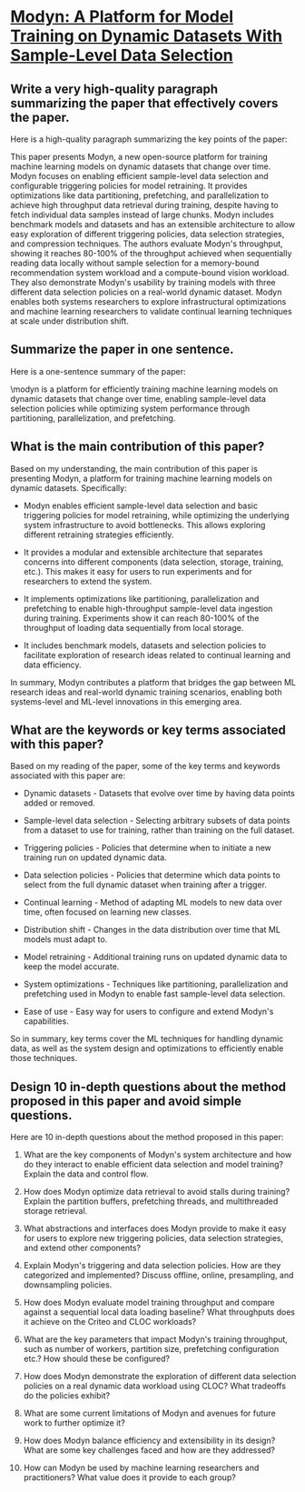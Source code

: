 # [Modyn: A Platform for Model Training on Dynamic Datasets With   Sample-Level Data Selection](https://arxiv.org/abs/2312.06254)

## Write a very high-quality paragraph summarizing the paper that effectively covers the paper.

 Here is a high-quality paragraph summarizing the key points of the paper:

This paper presents Modyn, a new open-source platform for training machine learning models on dynamic datasets that change over time. Modyn focuses on enabling efficient sample-level data selection and configurable triggering policies for model retraining. It provides optimizations like data partitioning, prefetching, and parallelization to achieve high throughput data retrieval during training, despite having to fetch individual data samples instead of large chunks. Modyn includes benchmark models and datasets and has an extensible architecture to allow easy exploration of different triggering policies, data selection strategies, and compression techniques. The authors evaluate Modyn's throughput, showing it reaches 80-100% of the throughput achieved when sequentially reading data locally without sample selection for a memory-bound recommendation system workload and a compute-bound vision workload. They also demonstrate Modyn's usability by training models with three different data selection policies on a real-world dynamic dataset. Modyn enables both systems researchers to explore infrastructural optimizations and machine learning researchers to validate continual learning techniques at scale under distribution shift.


## Summarize the paper in one sentence.

 Here is a one-sentence summary of the paper:

\modyn is a platform for efficiently training machine learning models on dynamic datasets that change over time, enabling sample-level data selection policies while optimizing system performance through partitioning, parallelization, and prefetching.


## What is the main contribution of this paper?

 Based on my understanding, the main contribution of this paper is presenting Modyn, a platform for training machine learning models on dynamic datasets. Specifically:

- Modyn enables efficient sample-level data selection and basic triggering policies for model retraining, while optimizing the underlying system infrastructure to avoid bottlenecks. This allows exploring different retraining strategies efficiently.

- It provides a modular and extensible architecture that separates concerns into different components (data selection, storage, training, etc.). This makes it easy for users to run experiments and for researchers to extend the system.

- It implements optimizations like partitioning, parallelization and prefetching to enable high-throughput sample-level data ingestion during training. Experiments show it can reach 80-100% of the throughput of loading data sequentially from local storage.

- It includes benchmark models, datasets and selection policies to facilitate exploration of research ideas related to continual learning and data efficiency. 

In summary, Modyn contributes a platform that bridges the gap between ML research ideas and real-world dynamic training scenarios, enabling both systems-level and ML-level innovations in this emerging area.


## What are the keywords or key terms associated with this paper?

 Based on my reading of the paper, some of the key terms and keywords associated with this paper are:

- Dynamic datasets - Datasets that evolve over time by having data points added or removed.

- Sample-level data selection - Selecting arbitrary subsets of data points from a dataset to use for training, rather than training on the full dataset.

- Triggering policies - Policies that determine when to initiate a new training run on updated dynamic data.

- Data selection policies - Policies that determine which data points to select from the full dynamic dataset when training after a trigger. 

- Continual learning - Method of adapting ML models to new data over time, often focused on learning new classes.

- Distribution shift - Changes in the data distribution over time that ML models must adapt to.

- Model retraining - Additional training runs on updated dynamic data to keep the model accurate.

- System optimizations - Techniques like partitioning, parallelization and prefetching used in Modyn to enable fast sample-level data selection.

- Ease of use - Easy way for users to configure and extend Modyn's capabilities.

So in summary, key terms cover the ML techniques for handling dynamic data, as well as the system design and optimizations to efficiently enable those techniques.


## Design 10 in-depth questions about the method proposed in this paper and avoid simple questions.

 Here are 10 in-depth questions about the method proposed in this paper:

1. What are the key components of Modyn's system architecture and how do they interact to enable efficient data selection and model training? Explain the data and control flow.

2. How does Modyn optimize data retrieval to avoid stalls during training? Explain the partition buffers, prefetching threads, and multithreaded storage retrieval. 

3. What abstractions and interfaces does Modyn provide to make it easy for users to explore new triggering policies, data selection strategies, and extend other components?

4. Explain Modyn's triggering and data selection policies. How are they categorized and implemented? Discuss offline, online, presampling, and downsampling policies.  

5. How does Modyn evaluate model training throughput and compare against a sequential local data loading baseline? What throughputs does it achieve on the Criteo and CLOC workloads?

6. What are the key parameters that impact Modyn's training throughput, such as number of workers, partition size, prefetching configuration etc.? How should these be configured?

7. How does Modyn demonstrate the exploration of different data selection policies on a real dynamic data workload using CLOC? What tradeoffs do the policies exhibit?

8. What are some current limitations of Modyn and avenues for future work to further optimize it?

9. How does Modyn balance efficiency and extensibility in its design? What are some key challenges faced and how are they addressed?

10. How can Modyn be used by machine learning researchers and practitioners? What value does it provide to each group?
